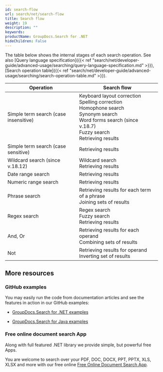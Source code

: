 ```yaml
---
id: search-flow
url: search/net/search-flow
title: Search flow
weight: 19
description: ""
keywords: 
productName: GroupDocs.Search for .NET
hideChildren: False
---
```

The table below shows the internal stages of each search operation. See also [Query language specification]({{< ref "search/net/developer-guide/advanced-usage/searching/query-language-specification.md" >}}), [Search operation table]({{< ref "search/net/developer-guide/advanced-usage/searching/search-operation-table.md" >}}).

| Operation | Search flow |
| --- | --- |
| Simple term search (case insensitive) | Keyboard layout correction<br/>Spelling correction<br/>Homophone search<br/>Synonym search<br/>Word forms search (since v.18.7)<br/>Fuzzy search<br/>Retrieving results |
| Simple term search (case sensitive) | Retrieving results |
| Wildcard search (since v.18.12) | Wildcard search<br/>Retrieving results |
| Date range search | Retrieving results |
| Numeric range search | Retrieving results |
| Phrase search | Retrieving results for each term of a phrase<br/>Joining sets of results |
| Regex search | Regex search<br/>Fuzzy search<br/>Retrieving results |
| And, Or | Retrieving results for each operand<br/>Combining sets of results |
| Not | Retrieving results for operand<br/>Inverting set of results |

## More resources

### GitHub examples

You may easily run the code from documentation articles and see the features in action in our GitHub examples:

*   [GroupDocs.Search for .NET examples](https://github.com/groupdocs-search/GroupDocs.Search-for-.NET)
    
*   [GroupDocs.Search for Java examples](https://github.com/groupdocs-search/GroupDocs.Search-for-Java)
    

### Free online document search App

Along with full featured .NET library we provide simple, but powerful free Apps.

You are welcome to search over your PDF, DOC, DOCX, PPT, PPTX, XLS, XLSX and more with our free online [Free Online Document Search App](https://products.groupdocs.app/search).
